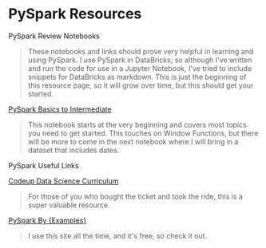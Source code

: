 # PySpark Resources

PySpark Review Notebooks

>These notebooks and links should prove very helpful in learning and using PySpark. I use PySpark in DataBricks, so although I've written and run the code for use in a Jupyter Notebook, I've tried to include snippets for DataBricks as markdown. This is just the beginning of this resource page, so it will grow over time, but this should get your started.

[PySpark Basics to Intermediate](https://ds-review-hub.github.io/pyspark_review)

>This notebook starts at the very beginning and covers most topics you need to get started. This touches on Window Functions, but there will be more to come in the next notebook where I will bring in a dataset that includes dates.

PySpark Useful Links

[Codeup Data Science Curriculum](https://ds.codeup.com/distributed-ml/spark-api#more-dataframe-manipulation-examples)

>For those of you who bought the ticket and took the ride, this is a super valuable resource.

[PySpark By {Examples}](https://sparkbyexamples.com/pyspark-tutorial/)

>I use this site all the time, and it's free, so check it out.